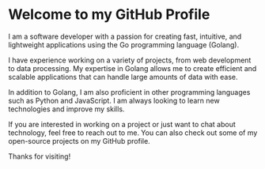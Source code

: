 # Welcome to my GitHub Profile
I am a software developer with a passion for creating fast, intuitive, and lightweight applications using the Go programming language (Golang).

I have experience working on a variety of projects, from web development to data processing. My expertise in Golang allows me to create efficient and scalable applications that can handle large amounts of data with ease.

In addition to Golang, I am also proficient in other programming languages such as Python and JavaScript. I am always looking to learn new technologies and improve my skills.

If you are interested in working on a project or just want to chat about technology, feel free to reach out to me. You can also check out some of my open-source projects on my GitHub profile.

Thanks for visiting!
